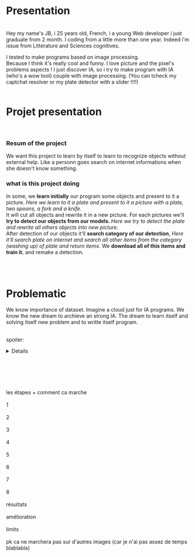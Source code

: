 <h1>Presentation</h1>
<br>
Hey my name's JB, i 25 years old, French, i a young Web developer i just graduate from 2 month. I coding from a little more than one year. Indeed i'm issue from Litterature and Sciences cognitives. <br>

I tested to make programs based on image processing.<br> Because I think it's really cool and funny. I love picture and the pixel's problems aspects ! I just discover IA, so i try to make program with IA (who's a wow tool) couple with image processing. (You can tcheck my captchat resolver or my plate detector with a slider !!!!)
<br><br>

<h1>Projet presentation</h1>
<br>

<h3>Resum of the project</h3>

We want this project to learn by itself to learn to recognize objects without external help. Like a personn goes search on internet informations when she doesn't know something.

<h3>what is this project doing</h3>

In some, we <strong>learn initially</strong> our program some objects and present to it a picture. <em>Here we learn to it a plate and present to it a picture with a plate, two spoons, a fork and a knife.</em>
<br>
It will cut all objects and rewrite it in a new picture. For each pictures we'll <strong>try to detect our objects from our models. </strong><em>Here we try to detect the plate and rewrite all others objects into new picture.</em><br>
After detection of our objects it'll <strong>search category of our detection</strong>, <em>Here it'll search plate on internet and search all other items from the category (washing up) of plate and return items</em>. We <strong>download all of this items and train it.</strong> and remake a detection.

<br><br>


<h1>Problematic</h1>

We know importance of dataset. Imagine a cloud just for IA programs. We know the new dream to archieve an strong IA. The dream to learn itself and solving itself new problem and to writte itself program.
<br><br>

spoiler: <details>We tried with low result. But it didn't answer to the problematic it just for catching eyes ^^

<br><br>

<h2>This is what we do in real</h2>

![diagramme](https://user-images.githubusercontent.com/54853371/67506530-7e390b00-f68d-11e9-8085-913d96b38d0e.png)


</details>

<br><br>

<br><br>
les étapes + comment ca marche
<br><br>
1
<br><br>
2
<br><br>
3
<br><br>
4
<br><br>
5
<br><br>
6
<br><br>
7
<br><br>
8
<br><br>
résultats
<br><br>
amélioration
<br><br>
limits
<br><br>
pk ca ne marchera pas sur d'autres images (car je n'ai pas assez de temps blablabla)
<br><br>
